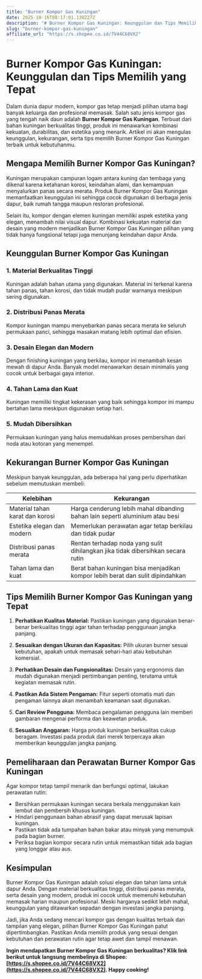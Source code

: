 ```yaml
---
title: "Burner Kompor Gas Kuningan"
date: 2025-10-16T08:17:01.138227Z
description: "# Burner Kompor Gas Kuningan: Keunggulan dan Tips Memilih yang Tepat..."
slug: "burner-kompor-gas-kuningan"
affiliate_url: "https://s.shopee.co.id/7V44C68VX2"
---
```

# Burner Kompor Gas Kuningan: Keunggulan dan Tips Memilih yang Tepat

Dalam dunia dapur modern, kompor gas tetap menjadi pilihan utama bagi banyak keluarga dan profesional memasak. Salah satu jenis kompor gas yang tengah naik daun adalah **Burner Kompor Gas Kuningan**. Terbuat dari bahan kuningan berkualitas tinggi, produk ini menawarkan kombinasi kekuatan, durabilitas, dan estetika yang menarik. Artikel ini akan mengulas keunggulan, kekurangan, serta tips memilih Burner Kompor Gas Kuningan terbaik untuk kebutuhanmu.

## Mengapa Memilih Burner Kompor Gas Kuningan?

Kuningan merupakan campuran logam antara kuning dan tembaga yang dikenal karena ketahanan korosi, keindahan alami, dan kemampuan menyalurkan panas secara merata. Produk Burner Kompor Gas Kuningan memanfaatkan keunggulan ini sehingga cocok digunakan di berbagai jenis dapur, baik rumah tangga maupun restoran profesional.

Selain itu, kompor dengan elemen kuningan memiliki aspek estetika yang elegan, menambah nilai visual dapur. Kombinasi kekuatan material dan desain yang modern menjadikan Burner Kompor Gas Kuningan pilihan yang tidak hanya fungsional tetapi juga menunjang keindahan dapur Anda.

## Keunggulan Burner Kompor Gas Kuningan

### 1. Material Berkualitas Tinggi
Kuningan adalah bahan utama yang digunakan. Material ini terkenal karena tahan panas, tahan korosi, dan tidak mudah pudar warnanya meskipun sering digunakan.

### 2. Distribusi Panas Merata
Kompor kuningan mampu menyebarkan panas secara merata ke seluruh permukaan panci, sehingga masakan matang lebih optimal dan efisien.

### 3. Desain Elegan dan Modern
Dengan finishing kuningan yang berkilau, kompor ini menambah kesan mewah di dapur Anda. Banyak model menawarkan desain minimalis yang cocok untuk berbagai gaya interior.

### 4. Tahan Lama dan Kuat
Kuningan memiliki tingkat kekerasan yang baik sehingga kompor ini mampu bertahan lama meskipun digunakan setiap hari.

### 5. Mudah Dibersihkan
Permukaan kuningan yang halus memudahkan proses pembersihan dari noda atau kotoran yang menempel.

## Kekurangan Burner Kompor Gas Kuningan

Meskipun banyak keunggulan, ada beberapa hal yang perlu diperhatikan sebelum memutuskan membeli:

| Kelebihan | Kekurangan |
|------------|--------------|
| Material tahan karat dan korosi | Harga cenderung lebih mahal dibanding bahan lain seperti aluminium atau besi |
| Estetika elegan dan modern | Memerlukan perawatan agar tetap berkilau dan tidak pudar |
| Distribusi panas merata | Rentan terhadap noda yang sulit dihilangkan jika tidak dibersihkan secara rutin |
| Tahan lama dan kuat | Berat bahan kuningan bisa menjadikan kompor lebih berat dan sulit dipindahkan |

## Tips Memilih Burner Kompor Gas Kuningan yang Tepat

1. **Perhatikan Kualitas Material:** Pastikan kuningan yang digunakan benar-benar berkualitas tinggi agar tahan terhadap penggunaan jangka panjang.

2. **Sesuaikan dengan Ukuran dan Kapasitas:** Pilih ukuran burner sesuai kebutuhan, apakah untuk memasak sehari-hari atau kebutuhan komersial.

3. **Perhatikan Desain dan Fungsionalitas:** Desain yang ergonomis dan mudah digunakan menjadi pertimbangan penting, terutama untuk kegiatan memasak rutin.

4. **Pastikan Ada Sistem Pengaman:** Fitur seperti otomatis mati dan pengaman lainnya akan menambah keamanan saat digunakan.

5. **Cari Review Pengguna:** Membaca pengalaman pengguna lain memberi gambaran mengenai performa dan keawetan produk.

6. **Sesuaikan Anggaran:** Harga produk kuningan berkualitas cukup beragam. Investasi pada produk dari merek terpercaya akan memberikan keunggulan jangka panjang.

## Pemeliharaan dan Perawatan Burner Kompor Gas Kuningan

Agar kompor tetap tampil menarik dan berfungsi optimal, lakukan perawatan rutin:

- Bersihkan permukaan kuningan secara berkala menggunakan kain lembut dan pembersih khusus kuningan.
- Hindari penggunaan bahan abrasif yang dapat merusak lapisan kuningan.
- Pastikan tidak ada tumpahan bahan bakar atau minyak yang menumpuk pada bagian burner.
- Periksa bagian kompor secara rutin untuk memastikan tidak ada bagian yang longgar atau aus.

## Kesimpulan

Burner Kompor Gas Kuningan adalah solusi elegan dan tahan lama untuk dapur Anda. Dengan material berkualitas tinggi, distribusi panas merata, serta desain yang modern, produk ini cocok untuk memenuhi kebutuhan memasak harian maupun profesional. Meski harganya sedikit lebih mahal, keunggulan yang ditawarkan sepadan dengan investasi jangka panjang.

Jadi, jika Anda sedang mencari kompor gas dengan kualitas terbaik dan tampilan yang elegan, pilihan Burner Kompor Gas Kuningan patut dipertimbangkan. Pastikan Anda memilih produk yang sesuai dengan kebutuhan dan perawatan rutin agar tetap awet dan tampil menawan.

**Ingin mendapatkan Burner Kompor Gas Kuningan berkualitas? Klik link berikut untuk langsung membelinya di Shopee: [https://s.shopee.co.id/7V44C68VX2](https://s.shopee.co.id/7V44C68VX2). Happy cooking!**
